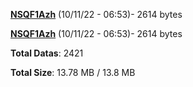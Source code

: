 [**NSQF1Azh**](/data/NSQF1Azh.txt) (10/11/22 - 06:53)- 2614 bytes

[**NSQF1Azh**](/data/NSQF1Azh.txt) (10/11/22 - 06:53)- 2614 bytes

**Total Datas**: 2421

**Total Size**: 13.78 MB / 13.8 MB
